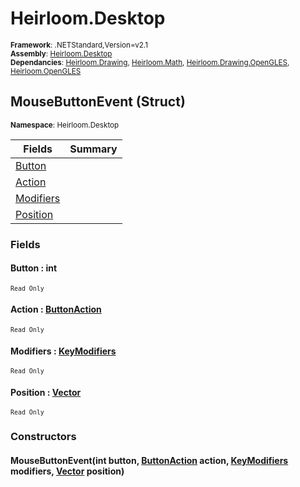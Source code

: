 # Heirloom.Desktop

<small>**Framework**: .NETStandard,Version=v2.1</small>  
<small>**Assembly**: [Heirloom.Desktop](../Heirloom.Desktop/Heirloom.Desktop.md)</small>  
<small>**Dependancies**: [Heirloom.Drawing](../Heirloom.Drawing/Heirloom.Drawing.md), [Heirloom.Math](../Heirloom.Math/Heirloom.Math.md), [Heirloom.Drawing.OpenGLES](../Heirloom.Drawing.OpenGLES/Heirloom.Drawing.OpenGLES.md), [Heirloom.OpenGLES](../Heirloom.OpenGLES/Heirloom.OpenGLES.md)</small>  

## MouseButtonEvent (Struct)
<small>**Namespace**: Heirloom.Desktop</sub></small>  

| Fields                    | Summary |
|---------------------------|---------|
| [Button](#BUT151488AE)    |         |
| [Action](#ACT811A5B04)    |         |
| [Modifiers](#MODBFF75FD4) |         |
| [Position](#POSF46C3C91)  |         |

### Fields

#### <a name="BUT151488AE"></a>Button : int
<small>`Read Only`</small>

#### <a name="ACT811A5B04"></a>Action : [ButtonAction](Heirloom.Desktop.ButtonAction.md)
<small>`Read Only`</small>

#### <a name="MODBFF75FD4"></a>Modifiers : [KeyModifiers](Heirloom.Desktop.KeyModifiers.md)
<small>`Read Only`</small>

#### <a name="POSF46C3C91"></a>Position : [Vector](../Heirloom.Math/Heirloom.Math.Vector.md)
<small>`Read Only`</small>

### Constructors

#### MouseButtonEvent(int button, [ButtonAction](Heirloom.Desktop.ButtonAction.md) action, [KeyModifiers](Heirloom.Desktop.KeyModifiers.md) modifiers, [Vector](../Heirloom.Math/Heirloom.Math.Vector.md) position)

